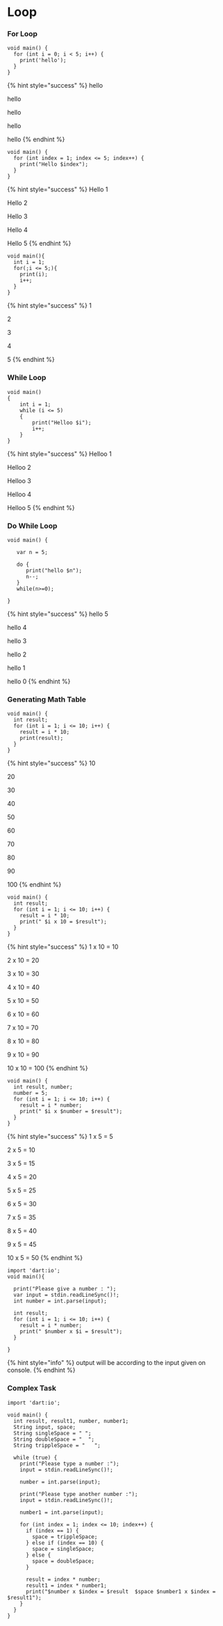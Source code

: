 # Loop

### For Loop

```
void main() {
  for (int i = 0; i < 5; i++) {
    print('hello');
  }
}
```

{% hint style="success" %}
hello&#x20;

hello&#x20;

hello&#x20;

hello&#x20;

hello
{% endhint %}

```
void main() {
  for (int index = 1; index <= 5; index++) {
    print("Hello $index");
  }
}
```

{% hint style="success" %}
Hello 1&#x20;

Hello 2&#x20;

Hello 3&#x20;

Hello 4&#x20;

Hello 5
{% endhint %}

```
void main(){
  int i = 1;
  for(;i <= 5;){
    print(i);
    i++;
  }
}
```

{% hint style="success" %}
1&#x20;

2&#x20;

3&#x20;

4&#x20;

5
{% endhint %}

### While Loop

```
void main()   
{  
    int i = 1;  
    while (i <= 5)  
    {  
        print("Helloo $i");  
        i++;  
    }  
} 
```

{% hint style="success" %}
Helloo 1&#x20;

Helloo 2&#x20;

Helloo 3&#x20;

Helloo 4&#x20;

Helloo 5
{% endhint %}

### Do While Loop

```
void main() { 
  
   var n = 5; 
  
   do { 
      print("hello $n"); 
      n--; 
   }
   while(n>=0); 
  
}
```

{% hint style="success" %}
hello 5&#x20;

hello 4&#x20;

hello 3&#x20;

hello 2&#x20;

hello 1&#x20;

hello 0
{% endhint %}

### Generating Math Table

```
void main() {
  int result;
  for (int i = 1; i <= 10; i++) {
    result = i * 10;
    print(result);
  }
}
```

{% hint style="success" %}
10&#x20;

20&#x20;

30&#x20;

40&#x20;

50&#x20;

60&#x20;

70&#x20;

80&#x20;

90&#x20;

100
{% endhint %}

```
void main() {
  int result;
  for (int i = 1; i <= 10; i++) {
    result = i * 10;
    print(" $i x 10 = $result");
  }
}
```

{% hint style="success" %}
1 x 10 = 10&#x20;

2 x 10 = 20&#x20;

3 x 10 = 30&#x20;

4 x 10 = 40&#x20;

5 x 10 = 50&#x20;

6 x 10 = 60&#x20;

7 x 10 = 70&#x20;

8 x 10 = 80&#x20;

9 x 10 = 90&#x20;

10 x 10 = 100
{% endhint %}

```
void main() {
  int result, number;
  number = 5;
  for (int i = 1; i <= 10; i++) {
    result = i * number;
    print(" $i x $number = $result");
  }
}
```

{% hint style="success" %}
1 x 5 = 5&#x20;

2 x 5 = 10&#x20;

3 x 5 = 15&#x20;

4 x 5 = 20&#x20;

5 x 5 = 25&#x20;

6 x 5 = 30&#x20;

7 x 5 = 35&#x20;

8 x 5 = 40&#x20;

9 x 5 = 45&#x20;

10 x 5 = 50
{% endhint %}

```
import 'dart:io';
void main(){

  print("Please give a number : ");
  var input = stdin.readLineSync()!;
  int number = int.parse(input);

  int result;
  for (int i = 1; i <= 10; i++) {
    result = i * number;
    print(" $number x $i = $result");
  }
  
}
```

{% hint style="info" %}
output will be according to the input given on console.&#x20;
{% endhint %}

### Complex Task

```
import 'dart:io';

void main() {
  int result, result1, number, number1;
  String input, space;
  String singleSpace = " ";
  String doubleSpace = "  ";
  String trippleSpace = "   ";

  while (true) {
    print("Please type a number :");
    input = stdin.readLineSync()!;

    number = int.parse(input);

    print("Please type another number :");
    input = stdin.readLineSync()!;

    number1 = int.parse(input);

    for (int index = 1; index <= 10; index++) {
      if (index == 1) {
        space = trippleSpace;
      } else if (index == 10) {
        space = singleSpace;
      } else {
        space = doubleSpace;
      }

      result = index * number;
      result1 = index * number1;
      print("$number x $index = $result  $space $number1 x $index = $result1");
    }
  }
}

```
